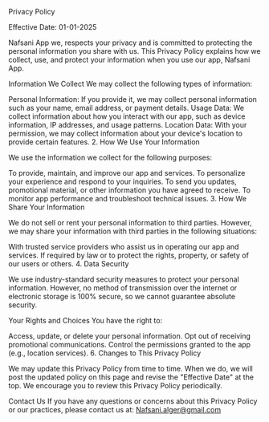 Privacy Policy

Effective Date: 01-01-2025

Nafsani App we, respects your privacy and is committed to protecting the personal information you share with us. This Privacy Policy explains how we collect, use, and protect your information when you use our app, Nafsani App.

Information We Collect
We may collect the following types of information:

Personal Information: If you provide it, we may collect personal information such as your name, email address, or payment details. Usage Data: We collect information about how you interact with our app, such as device information, IP addresses, and usage patterns. Location Data: With your permission, we may collect information about your device's location to provide certain features. 2. How We Use Your Information

We use the information we collect for the following purposes:

To provide, maintain, and improve our app and services. To personalize your experience and respond to your inquiries. To send you updates, promotional material, or other information you have agreed to receive. To monitor app performance and troubleshoot technical issues. 3. How We Share Your Information

We do not sell or rent your personal information to third parties. However, we may share your information with third parties in the following situations:

With trusted service providers who assist us in operating our app and services. If required by law or to protect the rights, property, or safety of our users or others. 4. Data Security

We use industry-standard security measures to protect your personal information. However, no method of transmission over the internet or electronic storage is 100% secure, so we cannot guarantee absolute security.

Your Rights and Choices
You have the right to:

Access, update, or delete your personal information. Opt out of receiving promotional communications. Control the permissions granted to the app (e.g., location services). 6. Changes to This Privacy Policy

We may update this Privacy Policy from time to time. When we do, we will post the updated policy on this page and revise the "Effective Date" at the top. We encourage you to review this Privacy Policy periodically.

Contact Us
If you have any questions or concerns about this Privacy Policy or our practices, please contact us at: Nafsani.alger@gmail.com
